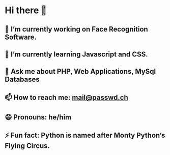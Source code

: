 # Hi there 👋



## 🔭 I’m currently working on Face Recognition Software.
## 🌱 I’m currently learning Javascript and CSS.
## 💬 Ask me about PHP, Web Applications, MySql Databases
## 📫 How to reach me: mail@passwd.ch
## 😄 Pronouns: he/him
## ⚡ Fun fact: Python is named after Monty Python’s Flying Circus.

